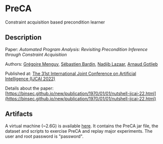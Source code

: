 # PreCA

Constraint acquisition based precondition learner

## Description

Paper: *Automated Program Analysis: Revisiting Precondition Inference through Constraint Acquisition*

Authors: [Grégoire Menguy](https://gregoiremenguy.github.io/), [Sébastien Bardin](http://sebastien.bardin.free.fr/), [Nadjib Lazaar](http://www.lirmm.fr/~lazaar/), [Arnaud Gotlieb](https://www.simula.no/people/arnaud)

Published at: [The 31st International Joint Conference on Artificial Intelligence (IJCAI 2022)](https://ijcai-22.org/)

Details about the paper: [https://binsec.github.io/new/publication/1970/01/01/nutshell-ijcai-22.html](https://binsec.github.io/new/publication/1970/01/01/nutshell-ijcai-22.html)


## Artifacts

A virtual machine (~2.6G) is available [here](https://drive.google.com/file/d/1NbkenuEezOSMBUalixnOE80tFnq1s--Z/view). It contains the PreCA jar file, the dataset and scripts to exercise PreCA and replay major experiments. The user and root password is "password".

